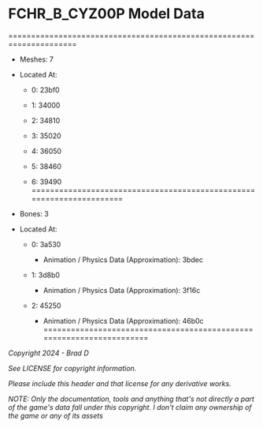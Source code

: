 # FCHR_B_CYZ00P Model Data
=====================================================================

* Meshes: 7

* Located At:

  * 0: 23bf0

  * 1: 34000

  * 2: 34810

  * 3: 35020

  * 4: 36050

  * 5: 38460

  * 6: 39490
=====================================================================

* Bones: 3

* Located At:

  * 0: 3a530

    * Animation / Physics Data (Approximation): 3bdec

  * 1: 3d8b0

    * Animation / Physics Data (Approximation): 3f16c

  * 2: 45250

    * Animation / Physics Data (Approximation): 46b0c
=====================================================================

*Copyright 2024 - Brad D*

*See LICENSE for copyright information.*

*Please include this header and that license for any derivative works.*

*NOTE: Only the documentation, tools and anything that's not directly a part of the game's data fall under this copyright. I don't claim any ownership of the game or any of its assets*
